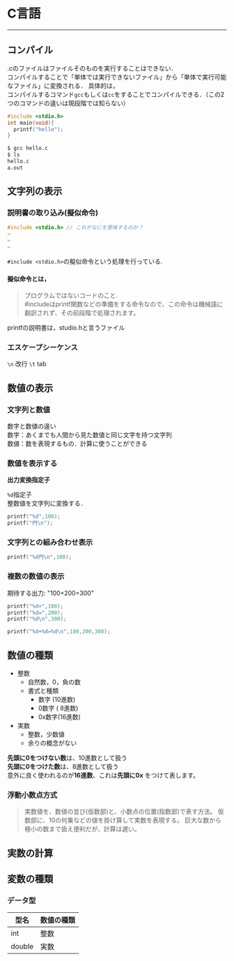 # C言語

---

## コンパイル

.cのファイルはファイルそのものを実行することはできない．<br>
コンパイルすることで「単体では実行できないファイル」から「単体で実行可能なファイル」に変換される．
具体的は，<br>
コンパイルするコマンド`gcc`もしくは`cc`をすることでコンパイルできる．（この2つのコマンドの違いは現段階では知らない）

```c
#include <stdio.h>
int main(void){
  printf("hello");
}
```

```sh
$ gcc hello.c
$ ls
hello.c
a.out
```

## 文字列の表示
### 説明書の取り込み(擬似命令)

```c
#include <stdio.h> // これがなにを意味するのか？
~
~
~
```

`#include <stdio.h>`の擬似命令という処理を行っている.
#### 擬似命令とは，
> プログラムではないコードのこと.<br> #includeはprintf関数などの準備をする命令なので、この命令は機械語に翻訳されず、その前段階で処理されます。

printfの説明書は，studio.hと言うファイル

### エスケープシーケンス
`\n` 改行
`\t` tab

## 数値の表示
### 文字列と数値

数字と数値の違い<br>
数字：あくまでも人間から見た数値と同じ文字を持つ文字列<br>
数値：数を表現するもの．計算に使うことができる<br>

### 数値を表示する
**出力変換指定子**

`%d`指定子<br>
整数値を文字列に変換する．
```c
printf("%d",100);
printf("円\n");
```

### 文字列との組み合わせ表示
```c
printf("%d円\n",100);
```
### 複数の数値の表示
期待する出力: "100+200=300"
```c
printf("%d+",100);
printf("%d=",200);
printf("%d\n",300);
```
```c
printf("%d+%d=%d\n",100,200,300);
```

## 数値の種類
- 整数
  - 自然数，0，負の数
  - 書式と種類
    - 数字  (10進数)
    - 0数字 ( 8進数)
    - 0x数字(16進数)
- 実数
  - 整数，少数値
  - 余りの概念がない

**先頭に0をつけない数**は、10進数として扱う<br>
**先頭に0をつけた数**は、8進数として扱う<br>
意外に良く使われるのが**16進数**、これは**先頭に0x** をつけて表します。<br>

### 浮動小数点方式
> 実数値を、数値の並び(仮数部)と、小数点の位置(指数部)で表す方法。 仮数部に、10の何乗などの値を掛け算して実数を表現する。 巨大な数から極小の数まで扱え便利だが、計算は遅い。

## 実数の計算
## 変数の種類
### データ型
| 型名   | 数値の種類 |
| ----   | ---------- |
| int    | 整数       |
| double | 実数       |

